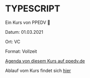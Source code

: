 # TYPESCRIPT

Ein Kurs von PPEDV :rocket:

Datum: 01.03.2021

Ort: VC

Format: Vollzeit

[Agenda von diesem Kurs auf ppedv.de](https://ppedv.de/Schulung/Kurse/TypeScriptProgrammierungAngularECMAScriptJavaScriptSeminarTrainingWeiterbildung.aspx)

Ablauf vom Kurs findet sich [hier](./TRAINER/readme.md)
